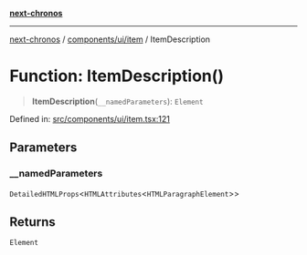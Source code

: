 [**next-chronos**](../../../../README.md)

***

[next-chronos](../../../../README.md) / [components/ui/item](../README.md) / ItemDescription

# Function: ItemDescription()

> **ItemDescription**(`__namedParameters`): `Element`

Defined in: [src/components/ui/item.tsx:121](https://github.com/Bababum95/next-chronos/blob/41860730c8dd12c16699269e1eee86402c8d1a9f/src/components/ui/item.tsx#L121)

## Parameters

### \_\_namedParameters

`DetailedHTMLProps`\<`HTMLAttributes`\<`HTMLParagraphElement`\>\>

## Returns

`Element`
